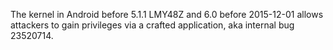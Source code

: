 The kernel in Android before 5.1.1 LMY48Z and 6.0 before 2015-12-01 allows attackers to gain privileges via a crafted application, aka internal bug 23520714.